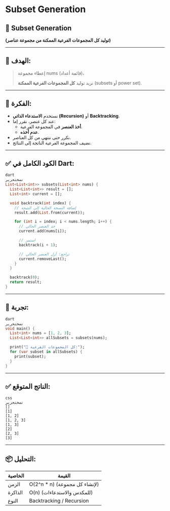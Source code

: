 # Subset Generation

## 🔢 Subset Generation

**(توليد كل المجموعات الفرعية الممكنة من مجموعة عناصر)**

---

## 🎯 الهدف:

> إعطاء مجموعة nums (قائمة أعداد)،
> 
> 
> نريد توليد **كل المجموعات الفرعية الممكنة** (subsets أو power set).
> 

---

## 🧠 الفكرة:

- نستخدم **الاستدعاء الذاتي (Recursion)** أو **Backtracking**.
- عند كل عنصر، نقرر إما:
    - **أخذ العنصر** في المجموعة الفرعية.
    - **عدم أخذه**.
- نكرر حتى ننتهي من كل العناصر.
- نضيف المجموعة الفرعية الناتجة إلى النتائج.

---

## ✅ الكود الكامل في Dart:

```dart
dart
نسختحرير
List<List<int>> subsets(List<int> nums) {
  List<List<int>> result = [];
  List<int> current = [];

  void backtrack(int index) {
    // إضافة النسخة الحالية إلى النتيجة
    result.add(List.from(current));

    for (int i = index; i < nums.length; i++) {
      // خذ العنصر الحالي
      current.add(nums[i]);

      // استمر
      backtrack(i + 1);

      // تراجع: أزل العنصر الحالي
      current.removeLast();
    }
  }

  backtrack(0);
  return result;
}

```

---

## 🧪 تجربة:

```dart
dart
نسختحرير
void main() {
  List<int> nums = [1, 2, 3];
  List<List<int>> allSubsets = subsets(nums);

  print("🔢 كل المجموعات الفرعية:");
  for (var subset in allSubsets) {
    print(subset);
  }
}

```

---

## ✅ الناتج المتوقع:

```
css
نسختحرير
[]
[1]
[1, 2]
[1, 2, 3]
[1, 3]
[2]
[2, 3]
[3]

```

---

## 📦 التحليل:

| الخاصية | القيمة |
| --- | --- |
| الزمن | O(2^n * n) (لإنشاء كل مجموعة) |
| الذاكرة | O(n) (للمكدس والاستدعاءات) |
| النوع | Backtracking / Recursion |